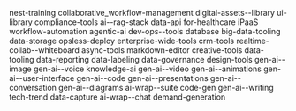 nest-training
collaborative_workflow-management
digital-assets--library
ui-library
compliance-tools
ai--rag-stack
data-api
for-healthcare
iPaaS
workflow-automation
agentic-ai
dev-ops--tools
database
big-data-tooling
data-storage
opsless-deploy
enterprise-wide-tools
crm-tools
realtime-collab--whiteboard
async-tools
markdown-editor
creative-tools
data-tooling
data-reporting
data-labeling
data-governance
design-tools
gen-ai--image
gen-ai--voice
knowledge-ai
gen-ai--video
gen-ai--animations
gen-ai--user-interface
gen-ai--code
gen-ai--presentations
gen-ai--conversation
gen-ai--diagrams
ai-wrap--suite
code-gen
gen-ai--writing
tech-trend
data-capture
ai-wrap--chat
demand-generation
